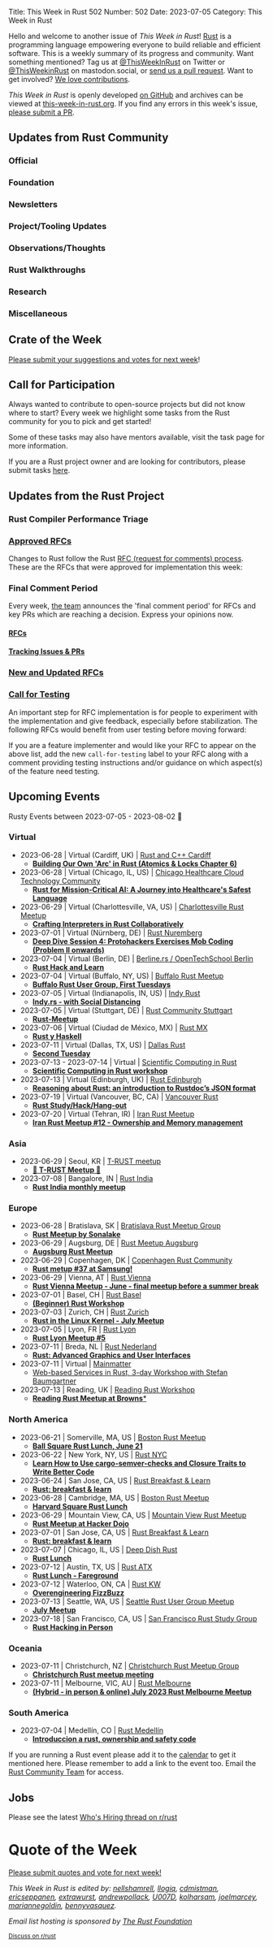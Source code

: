 Title: This Week in Rust 502
Number: 502
Date: 2023-07-05
Category: This Week in Rust

Hello and welcome to another issue of *This Week in Rust*!
[Rust](https://www.rust-lang.org/) is a programming language empowering everyone to build reliable and efficient software.
This is a weekly summary of its progress and community.
Want something mentioned? Tag us at [@ThisWeekInRust](https://twitter.com/ThisWeekInRust) on Twitter or [@ThisWeekinRust](https://mastodon.social/@thisweekinrust) on mastodon.social, or [send us a pull request](https://github.com/rust-lang/this-week-in-rust).
Want to get involved? [We love contributions](https://github.com/rust-lang/rust/blob/master/CONTRIBUTING.md).

*This Week in Rust* is openly developed [on GitHub](https://github.com/rust-lang/this-week-in-rust) and archives can be viewed at [this-week-in-rust.org](https://this-week-in-rust.org/).
If you find any errors in this week's issue, [please submit a PR](https://github.com/rust-lang/this-week-in-rust/pulls).

## Updates from Rust Community

<!--

Dear community contributors:
Please read README.md for guidance on submissions.
Each submitted link should be of the form:

* [Title of the Linked Page](https://example.com/my_article)

If you don't know which category to use, feel free to submit a PR anyway
and just ask the editors to select the category.

-->

### Official

### Foundation

### Newsletters

### Project/Tooling Updates

### Observations/Thoughts

### Rust Walkthroughs

### Research

### Miscellaneous

## Crate of the Week

<!-- COTW goes here -->

[Please submit your suggestions and votes for next week][submit_crate]!

[submit_crate]: https://users.rust-lang.org/t/crate-of-the-week/2704

## Call for Participation

Always wanted to contribute to open-source projects but did not know where to start?
Every week we highlight some tasks from the Rust community for you to pick and get started!

Some of these tasks may also have mentors available, visit the task page for more information.

<!-- CFPs go here, use this format: * [project name - title of issue](link to issue) -->
<!-- * [ - ]() -->

If you are a Rust project owner and are looking for contributors, please submit tasks [here][guidelines].

[guidelines]: https://users.rust-lang.org/t/twir-call-for-participation/4821

## Updates from the Rust Project

<!-- Rust updates go here -->

### Rust Compiler Performance Triage

<!-- Perf results go here -->

### [Approved RFCs](https://github.com/rust-lang/rfcs/commits/master)

Changes to Rust follow the Rust [RFC (request for comments) process](https://github.com/rust-lang/rfcs#rust-rfcs). These
are the RFCs that were approved for implementation this week:

<!-- Approved RFCs go here, use this format: * [Topic](URL) -->
<!-- or if none were approved this week, use: * *No RFCs were approved this week.* -->
<!-- * []() -->

<!--
### [Approved Major Change Proposals (MCP)](https://forge.rust-lang.org/compiler/mcp.html)
<!~~ MCPs occur infrequently, so this section is commented out by default. ~~>
<!~~ MCPs which have been approved or rejected this week go here, use this format: * [major change accepted|rejected] [Topic](URL) ~~>
-->

### Final Comment Period

Every week, [the team](https://www.rust-lang.org/team.html) announces the 'final comment period' for RFCs and key PRs
which are reaching a decision. Express your opinions now.

#### [RFCs](https://github.com/rust-lang/rfcs/labels/final-comment-period)

<!-- RFCs which have entered FCP go here, use this format: * [disposition: merge|close] [Topic](URL) -->
<!-- or if none entered FCP this week, use: * *No RFCs entered Final Comment Period this week.* -->
<!-- * [disposition: ] []() -->

#### [Tracking Issues & PRs](https://github.com/rust-lang/rust/issues?q=is%3Aopen+label%3Afinal-comment-period+sort%3Aupdated-desc)

<!-- Tracking Issues which have entered FCP go here, use this format: * [disposition: merge|close] [Topic](URL) -->
<!-- or if none entered FCP this week, use: * *No Tracking Issues or PRs entered Final Comment Period this week.* -->
<!-- * [disposition: ] []() -->

### [New and Updated RFCs](https://github.com/rust-lang/rfcs/pulls)

<!-- New or updated RFCs go here, use this format: * [new|updated] [Topic](URL) -->
<!-- or if there are no new or updated RFCs this week, use: * *No New or Updated RFCs were created this week.* -->
<!-- * [new|updated] []() -->

### [Call for Testing](https://github.com/rust-lang/rfcs/issues?q=label%3Acall-for-testing)
An important step for RFC implementation is for people to experiment with the
implementation and give feedback, especially before stabilization.  The following
RFCs would benefit from user testing before moving forward:

<!-- Calls for Testing go here, use this format:
    * [<RFC Topic>](<RFC URL>)
        * [Tracking Issue](<Tracking Issue URL>)
        * [Testing steps](<Testing Steps URL>)
-->
<!-- or if there are no new or updated RFCs this week, use: * *No New or Updated RFCs were created this week.* -->
<!-- Remember to remove the `call-for-testing` label from the RFC so that the maintainer can signal for testers again, if desired. -->

If you are a feature implementer and would like your RFC to appear on the above list, add the new `call-for-testing`
label to your RFC along with a comment providing testing instructions and/or guidance on which aspect(s) of the feature
need testing.

## Upcoming Events

Rusty Events between 2023-07-05 - 2023-08-02 🦀

### Virtual

* 2023-06-28 | Virtual (Cardiff, UK) | [Rust and C++ Cardiff](https://www.meetup.com/rust-and-c-plus-plus-in-cardiff/)
    * [**Building Our Own 'Arc' in Rust (Atomics & Locks Chapter 6)**](https://www.meetup.com/rust-and-c-plus-plus-in-cardiff/events/294184120/)
* 2023-06-28 | Virtual (Chicago, IL, US) | [Chicago Healthcare Cloud Technology Community](https://www.meetup.com/chicago-healthcare-tech-and-ai/)
    * [**Rust for Mission-Critical AI: A Journey into Healthcare's Safest Language**](https://www.meetup.com/chicago-healthcare-tech-and-ai/events/293278396)
* 2023-06-29 | Virtual (Charlottesville, VA, US) | [Charlottesville Rust Meetup](https://www.meetup.com/charlottesville-rust-meetup/)
    * [**Crafting Interpreters in Rust Collaboratively**](https://www.meetup.com/charlottesville-rust-meetup/events/294294905)
* 2023-07-01 | Virtual (Nürnberg, DE) | [Rust Nuremberg](https://www.meetup.com/rust-noris/)
    * [**Deep Dive Session 4: Protohackers Exercises Mob Coding (Problem II onwards)**](https://www.meetup.com/rust-noris/events/293800373)
* 2023-07-04 | Virtual (Berlin, DE) | [Berline.rs / OpenTechSchool Berlin](https://www.meetup.com/opentechschool-berlin/)
    * [**Rust Hack and Learn**](https://www.meetup.com/opentechschool-berlin/events/zdrzpsyfckbgb/)
* 2023-07-04 | Virtual (Buffalo, NY, US) | [Buffalo Rust Meetup](https://www.meetup.com/buffalo-rust-meetup/)
    * [**Buffalo Rust User Group, First Tuesdays**](https://www.meetup.com/buffalo-rust-meetup/events/lsjbbtyfckbgb/)
* 2023-07-05 | Virtual (Indianapolis, IN, US) | [Indy Rust](https://www.meetup.com/indyrs/)
    * [**Indy.rs - with Social Distancing**](https://www.meetup.com/indyrs/events/293309295)
* 2023-07-05 | Virtual (Stuttgart, DE) | [Rust Community Stuttgart](https://www.meetup.com/rust-community-stuttgart/)
    * [**Rust-Meetup**](https://www.meetup.com/rust-community-stuttgart/events/dvvtvsyfckbhb)
* 2023-07-06 | Virtual (Ciudad de México, MX) | [Rust MX](https://www.meetup.com/rust-mx/)
    * [**Rust y Haskell**](https://www.meetup.com/rust-mx/events/294152158)
* 2023-07-11 | Virtual (Dallas, TX, US) | [Dallas Rust](https://www.meetup.com/dallas-rust/)
    * [**Second Tuesday**](https://www.meetup.com/dallas-rust/events/vndgwsyfckbpb)
* 2023-07-13 - 2023-07-14 | Virtual | [Scientific Computing in Rust](https://scientificcomputing.rs/)
    * [**Scientific Computing in Rust workshop**](https://scientificcomputing.rs/)
* 2023-07-13 | Virtual (Edinburgh, UK) | [Rust Edinburgh](https://www.meetup.com/rust-edi/)
    * [**Reasoning about Rust: an introduction to Rustdoc’s JSON format**](https://www.meetup.com/rust-edi/events/293820336/)
* 2023-07-19 | Virtual (Vancouver, BC, CA) | [Vancouver Rust](https://www.meetup.com/vancouver-rust/)
    * [**Rust Study/Hack/Hang-out**](https://www.meetup.com/vancouver-rust/events/292763486)
* 2023-07-20 | Virtual (Tehran, IR) | [Iran Rust Meetup](https://rust-meetup.ir/)
    * [**Iran Rust Meetup #12 - Ownership and Memory management**](https://rust-meetup.ir/2023/07/20/12th-meetup.html)

### Asia

* 2023-06-29 | Seoul, KR | [T-RUST meetup](https://www.meetup.com/t-rust-meetup/)
    * [**🦀 T-RUST Meetup 🦀**](https://www.meetup.com/t-rust-meetup/events/294280140/)
* 2023-07-08 | Bangalore, IN | [Rust India](https://hasgeek.com/rustlangin)
    * [**Rust India monthly meetup**](https://hasgeek.com/rustlangin/july-2023-rustacean-meetup/)

### Europe

* 2023-06-28 | Bratislava, SK | [Bratislava Rust Meetup Group](https://www.meetup.com/bratislava-rust-meetup-group/)
    * [**Rust Meetup by Sonalake**](https://www.meetup.com/bratislava-rust-meetup-group/events/293732916)
* 2023-06-29 | Augsburg, DE | [Rust Meetup Augsburg](https://www.meetup.com/rust-meetup-augsburg/)
    * [**Augsburg Rust Meetup**](https://www.meetup.com/rust-meetup-augsburg/events/293566071/)
* 2023-06-29 | Copenhagen, DK | [Copenhagen Rust Community](https://www.meetup.com/copenhagen-rust-community/)
    * [**Rust metup #37 at Samsung!**](https://www.meetup.com/copenhagen-rust-community/events/294024476)
* 2023-06-29 | Vienna, AT | [Rust Vienna](https://www.meetup.com/rust-vienna)
    * [**Rust Vienna Meetup - June - final meetup before a summer break**](https://www.meetup.com/rust-vienna/events/294225540/)
* 2023-07-01 | Basel, CH | [Rust Basel](https://www.meetup.com/rust-basel/)
    * [**(Beginner) Rust Workshop**](https://www.meetup.com/rust-basel/events/293906330/)
* 2023-07-03 | Zurich, CH | [Rust Zurich](https://www.meetup.com/rust-zurich/)
    * [**Rust in the Linux Kernel - July Meetup**](https://www.meetup.com/rust-zurich/events/293322905)
* 2023-07-05 | Lyon, FR | [Rust Lyon](https://www.meetup.com/fr-FR/rust-lyon/)
    * [**Rust Lyon Meetup #5**](https://www.meetup.com/fr-FR/rust-lyon/events/294325808)
* 2023-07-11 | Breda, NL | [Rust Nederland](https://www.meetup.com/rust-nederland/)
    * [**Rust: Advanced Graphics and User Interfaces**](https://www.meetup.com/rust-nederland/events/294199533/)
* 2023-07-11 | Virtual | [Mainmatter](https://mainmatter.com/)
    * [Web-based Services in Rust, 3-day Workshop with Stefan Baumgartner](https://rust-web-services-workshop.mainmatter.com/)
* 2023-07-13 | Reading, UK | [Reading Rust Workshop](https://www.meetup.com/reading-rust-workshop/)
    * [**Reading Rust Meetup at Browns***](https://www.meetup.com/reading-rust-workshop/events/mstlftyfckbrb/)

### North America

* 2023-06-21 | Somerville, MA, US | [Boston Rust Meetup](https://www.meetup.com/BostonRust/)
    * [**Ball Square Rust Lunch, June 21**](https://www.meetup.com/BostonRust/events/293725119)
* 2023-06-22 | New York, NY, US | [Rust NYC](https://www.meetup.com/rust-nyc/)
    * [**Learn How to Use cargo-semver-checks and Closure Traits to Write Better Code**](https://www.meetup.com/rust-nyc/events/294123104)
* 2023-06-24 | San Jose, CA, US | [Rust Breakfast & Learn](https://www.meetup.com/rust-breakfast-learn/)
    * [**Rust: breakfast & learn**](https://www.meetup.com/rust-breakfast-learn/events/jnmgftyfcjbgc/)
* 2023-06-28 | Cambridge, MA, US | [Boston Rust Meetup](https://www.meetup.com/BostonRust/)
    * [**Harvard Square Rust Lunch**](https://www.meetup.com/BostonRust/events/293725559)
* 2023-06-29 | Mountain View, CA, US | [Mountain View Rust Meetup](https://www.meetup.com/mv-rust-meetup/)
    * [**Rust Meetup at Hacker Dojo**](https://www.meetup.com/mv-rust-meetup/events/294223607)
* 2023-07-01 | San Jose, CA, US | [Rust Breakfast & Learn](https://www.meetup.com/rust-breakfast-learn/)
    * [**Rust: breakfast & learn**](https://www.meetup.com/rust-breakfast-learn/events/jnmgftyfckbcb/)
* 2023-07-07 | Chicago, IL, US | [Deep Dish Rust](https://www.meetup.com/deep-dish-rust/)
    * [**Rust Lunch**](https://www.meetup.com/deep-dish-rust/events/293794930/)
* 2023-07-12 | Austin, TX, US | [Rust ATX](https://www.meetup.com/rust-atx/)
    * [**Rust Lunch - Fareground**](https://www.meetup.com/rust-atx/events/294373345)
* 2023-07-12 | Waterloo, ON, CA | [Rust KW](https://www.meetup.com/rust-kw/)
    * [**Overengineering FizzBuzz**](https://www.meetup.com/rust-kw/events/294355516/)
* 2023-07-13 | Seattle, WA, US | [Seattle Rust User Group Meetup](https://www.meetup.com/seattle-rust-user-group/)
    * [**July Meetup**](https://www.meetup.com/seattle-rust-user-group/events/294191599/)
* 2023-07-18 | San Francisco, CA, US | [San Francisco Rust Study Group](https://www.meetup.com/san-francisco-rust-study-group/)
    * [**Rust Hacking in Person**](https://www.meetup.com/san-francisco-rust-study-group/events/vwljctyfckbxb)

### Oceania

* 2023-07-11 | Christchurch, NZ | [Christchurch Rust Meetup Group](https://www.meetup.com/christchurch-rustlang-meetup-group/)
    * [**Christchurch Rust meetup meeting**](https://www.meetup.com/christchurch-rustlang-meetup-group/events/294447461/)
* 2023-07-11 | Melbourne, VIC, AU | [Rust Melbourne](https://www.meetup.com/rust-melbourne/)
    * [**(Hybrid - in person & online) July 2023 Rust Melbourne Meetup**](https://www.meetup.com/rust-melbourne/events/294274774/)

### South America

* 2023-07-04 | Medellín, CO | [Rust Medellín](https://www.meetup.com/rust-medellin/)
    * [**Introduccion a rust, ownership and safety code**](https://www.meetup.com/rust-medellin/events/294438119/)

If you are running a Rust event please add it to the [calendar] to get
it mentioned here. Please remember to add a link to the event too.
Email the [Rust Community Team][community] for access.

[calendar]: https://www.google.com/calendar/embed?src=apd9vmbc22egenmtu5l6c5jbfc%40group.calendar.google.com
[community]: mailto:community-team@rust-lang.org

## Jobs
<!--

Rust Jobs:

TWiR has stopped featuring individual job postings. You can read more about this change here:

https://github.com/rust-lang/this-week-in-rust/issues/3412

-->

Please see the latest [Who's Hiring thread on r/rust](INSERT_LINK_HERE)

# Quote of the Week

<!-- QOTW goes here -->

[Please submit quotes and vote for next week!](https://users.rust-lang.org/t/twir-quote-of-the-week/328)

*This Week in Rust is edited by: [nellshamrell](https://github.com/nellshamrell), [llogiq](https://github.com/llogiq), [cdmistman](https://github.com/cdmistman), [ericseppanen](https://github.com/ericseppanen), [extrawurst](https://github.com/extrawurst), [andrewpollack](https://github.com/andrewpollack), [U007D](https://github.com/U007D), [kolharsam](https://github.com/kolharsam), [joelmarcey](https://github.com/joelmarcey), [mariannegoldin](https://github.com/mariannegoldin), [bennyvasquez](https://github.com/bennyvasquez).*

*Email list hosting is sponsored by [The Rust Foundation](https://foundation.rust-lang.org/)*

<small>[Discuss on r/rust](REDDIT_LINK_HERE)</small>

